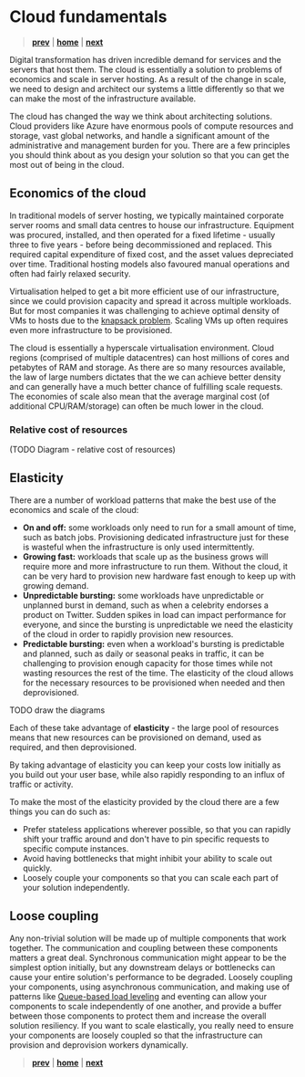 # Cloud fundamentals

> **[prev]** | **[home]**  | **[next]**

Digital transformation has driven incredible demand for services and the servers that host them. The
cloud is essentially a solution to problems of economics and scale in server hosting. As a result of
the change in scale, we need to design and architect our systems a little differently so that we can
make the most of the infrastructure available.

The cloud has changed the way we think about architecting solutions. Cloud providers like Azure have
enormous pools of compute resources and storage, vast global networks, and handle a significant
amount of the administrative and management burden for you. There are a few principles you should
think about as you design your solution so that you can get the most out of being in the cloud.

## Economics of the cloud

In traditional models of server hosting, we typically maintained corporate server rooms and small
data centres to house our infrastructure. Equipment was procured, installed, and then operated for
a fixed lifetime - usually three to five years - before being decommissioned and replaced. This
required capital expenditure of fixed cost, and the asset values depreciated over time. Traditional
hosting models also favoured manual operations and often had fairly relaxed security.

Virtualisation helped to get a bit more efficient use of our infrastructure, since we could
provision capacity and spread it across multiple workloads. But for most companies it was
challenging to achieve optimal density of VMs to hosts due to the
[knapsack problem](https://en.wikipedia.org/wiki/Knapsack_problem). Scaling VMs up often requires
even more infrastructure to be provisioned.

The cloud is essentially a hyperscale virtualisation environment. Cloud regions (comprised of
multiple datacentres) can host millions of cores and petabytes of RAM and storage. As there are so
many resources available, the law of large numbers dictates that the we can achieve better density
and can generally have a much better chance of fulfilling scale requests. The economies of scale
also mean that the average marginal cost (of additional CPU/RAM/storage) can often be much lower in
the cloud.

### Relative cost of resources

(TODO Diagram - relative cost of resources)

## Elasticity

There are a number of workload patterns that make the best use of the economics and scale of the
cloud:

* **On and off:** some workloads only need to run for a small amount of time, such as batch jobs.
  Provisioning dedicated infrastructure just for these is wasteful when the infrastructure is only
  used intermittently.
* **Growing fast:** workloads that scale up as the business grows will require more and more
  infrastructure to run them. Without the cloud, it can be very hard to provision new hardware fast
  enough to keep up with growing demand.
* **Unpredictable bursting:** some workloads have unpredictable or unplanned burst in demand, such
  as when a celebrity endorses a product on Twitter. Sudden spikes in load can impact performance
  for everyone, and since the bursting is unpredictable we need the elasticity of the cloud in order
  to rapidly provision new resources.
* **Predictable bursting:** even when a workload's bursting is predictable and planned, such as daily
  or seasonal peaks in traffic, it can be challenging to provision enough capacity for those times
  while not wasting resources the rest of the time. The elasticity of the cloud allows for the
  necessary resources to be provisioned when needed and then deprovisioned.

TODO draw the diagrams

Each of these take advantage of **elasticity** - the large pool of resources means that new
resources can be provisioned on demand, used as required, and then deprovisioned.

By taking advantage of elasticity you can keep your costs low initially as you build out your
user base, while also rapidly responding to an influx of traffic or activity.

To make the most of the elasticity provided by the cloud there are a few things you can do such as:
* Prefer stateless applications wherever possible, so that you can rapidly shift your traffic
  around and don't have to pin specific requests to specific compute instances.
* Avoid having bottlenecks that might inhibit your ability to scale out quickly.
* Loosely couple your components so that you can scale each part of your solution independently.

## Loose coupling
Any non-trivial solution will be made up of multiple components that work together. The
communication and coupling between these components matters a great deal. Synchronous communication
might appear to be the simplest option initially, but any downstream delays or bottlenecks can cause
your entire solution's performance to be degraded. Loosely coupling your components, using
asynchronous communication, and making use of patterns like
[Queue-based load leveling](https://docs.microsoft.com/en-us/azure/architecture/patterns/queue-based-load-leveling)
and eventing can allow your components to scale independently of one another, and provide a buffer
between those components to protect them and increase the overall solution resiliency. If you want
to scale elastically, you really need to ensure your components are loosely coupled so that the
infrastructure can provision and deprovision workers dynamically.

> **[prev]** | **[home]**  | **[next]**

[prev]:/requirements.md
[home]:/README.md
[next]:./cloud-design-patterns.md
